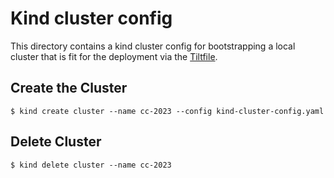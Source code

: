# Kind cluster config

This directory contains a kind cluster config for bootstrapping a local cluster that is fit for the deployment via the [Tiltfile](../../../../Tiltfile).

## Create the Cluster
```shell
$ kind create cluster --name cc-2023 --config kind-cluster-config.yaml 
```

## Delete Cluster
```shell
$ kind delete cluster --name cc-2023 
```